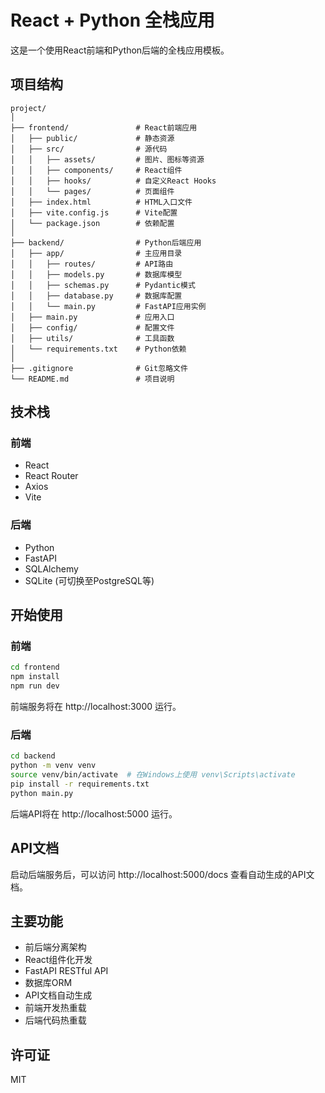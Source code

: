 # React + Python 全栈应用

这是一个使用React前端和Python后端的全栈应用模板。

## 项目结构

```
project/
│
├── frontend/               # React前端应用
│   ├── public/             # 静态资源
│   ├── src/                # 源代码
│   │   ├── assets/         # 图片、图标等资源
│   │   ├── components/     # React组件
│   │   ├── hooks/          # 自定义React Hooks
│   │   └── pages/          # 页面组件
│   ├── index.html          # HTML入口文件
│   ├── vite.config.js      # Vite配置
│   └── package.json        # 依赖配置
│
├── backend/                # Python后端应用
│   ├── app/                # 主应用目录
│   │   ├── routes/         # API路由
│   │   ├── models.py       # 数据库模型
│   │   ├── schemas.py      # Pydantic模式
│   │   ├── database.py     # 数据库配置
│   │   └── main.py         # FastAPI应用实例
│   ├── main.py             # 应用入口
│   ├── config/             # 配置文件
│   ├── utils/              # 工具函数
│   └── requirements.txt    # Python依赖
│
├── .gitignore              # Git忽略文件
└── README.md               # 项目说明
```

## 技术栈

### 前端
- React
- React Router
- Axios
- Vite

### 后端
- Python
- FastAPI
- SQLAlchemy
- SQLite (可切换至PostgreSQL等)

## 开始使用

### 前端

```bash
cd frontend
npm install
npm run dev
```

前端服务将在 http://localhost:3000 运行。

### 后端

```bash
cd backend
python -m venv venv
source venv/bin/activate  # 在Windows上使用 venv\Scripts\activate
pip install -r requirements.txt
python main.py
```

后端API将在 http://localhost:5000 运行。

## API文档

启动后端服务后，可以访问 http://localhost:5000/docs 查看自动生成的API文档。

## 主要功能

- 前后端分离架构
- React组件化开发
- FastAPI RESTful API
- 数据库ORM
- API文档自动生成
- 前端开发热重载
- 后端代码热重载

## 许可证

MIT 